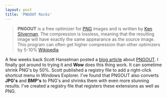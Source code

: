 ```yaml
---
layout: post
title: 'PNGOUT Rocks'
---
```

> **PNGOUT** is a free optimizer for [PNG](http://en.wikipedia.org/wiki/PNG) images and is written by [Ken Silverman](http://en.wikipedia.org/wiki/Ken_Silverman). The compression is lossless, meaning that the resulting image will have exactly the same appearance as the source image. This program can often get higher compression than other optimizers by 5-10% [Wikipedia](http://en.wikipedia.org/wiki/PNGOUT)

A few weeks back Scott Hanselman posted a [blog article](http://www.hanselman.com/blog/AddingPNGOUTToTheExplorerRightClickContextMenu.aspx) about [PNGOUT](http://advsys.net/ken/utils.htm#pngout). I finally got around to trying it and **Wow** does this thing work. It can sometime shrink PNG's by 50%. Scott published a registry file to add a right-click shortcut menu in Windows Explorer. I've found that PNGOUT also converts **JPG's** and **BMP's** to PNG's and shrinks them with even more stunning results. I've created a registry file that registers these extensions as well as PNG.
